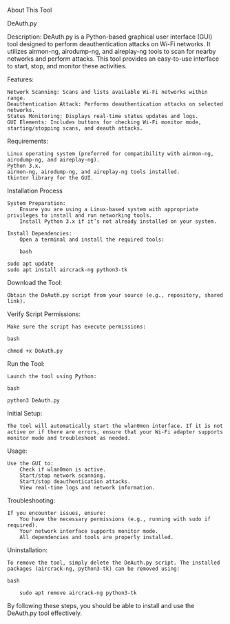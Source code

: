 About This Tool

DeAuth.py

Description:
DeAuth.py is a Python-based graphical user interface (GUI) tool designed to perform deauthentication attacks on Wi-Fi networks. It utilizes airmon-ng, airodump-ng, and aireplay-ng tools to scan for nearby networks and perform attacks. This tool provides an easy-to-use interface to start, stop, and monitor these activities.

Features:

    Network Scanning: Scans and lists available Wi-Fi networks within range.
    Deauthentication Attack: Performs deauthentication attacks on selected networks.
    Status Monitoring: Displays real-time status updates and logs.
    GUI Elements: Includes buttons for checking Wi-Fi monitor mode, starting/stopping scans, and deauth attacks.

Requirements:

    Linux operating system (preferred for compatibility with airmon-ng, airodump-ng, and aireplay-ng).
    Python 3.x.
    airmon-ng, airodump-ng, and aireplay-ng tools installed.
    tkinter library for the GUI.

Installation Process

    System Preparation:
        Ensure you are using a Linux-based system with appropriate privileges to install and run networking tools.
        Install Python 3.x if it’s not already installed on your system.

    Install Dependencies:
        Open a terminal and install the required tools:

        bash

    sudo apt update
    sudo apt install aircrack-ng python3-tk

Download the Tool:

    Obtain the DeAuth.py script from your source (e.g., repository, shared link).

Verify Script Permissions:

    Make sure the script has execute permissions:

    bash

    chmod +x DeAuth.py

Run the Tool:

    Launch the tool using Python:

    bash

    python3 DeAuth.py

Initial Setup:

    The tool will automatically start the wlan0mon interface. If it is not active or if there are errors, ensure that your Wi-Fi adapter supports monitor mode and troubleshoot as needed.

Usage:

    Use the GUI to:
        Check if wlan0mon is active.
        Start/stop network scanning.
        Start/stop deauthentication attacks.
        View real-time logs and network information.

Troubleshooting:

    If you encounter issues, ensure:
        You have the necessary permissions (e.g., running with sudo if required).
        Your network interface supports monitor mode.
        All dependencies and tools are properly installed.

Uninstallation:

    To remove the tool, simply delete the DeAuth.py script. The installed packages (aircrack-ng, python3-tk) can be removed using:

    bash

        sudo apt remove aircrack-ng python3-tk

By following these steps, you should be able to install and use the DeAuth.py tool effectively.
